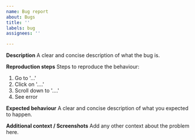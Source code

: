```yaml
---
name: Bug report
about: Bugs
title: ''
labels: bug
assignees: ''

---
```


**Description**
A clear and concise description of what the bug is.

**Reproduction steps**
Steps to reproduce the behaviour:
1. Go to '...'
2. Click on '....'
3. Scroll down to '....'
4. See error

**Expected behaviour**
A clear and concise description of what you expected to happen.


**Additional context / Screenshots**
Add any other context about the problem here.
